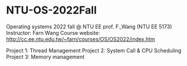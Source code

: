 # NTU-OS-2022Fall
 Operating systems 2022 fall @ NTU EE prof. F.,Wang (NTU EE 5173)
Instructor: Farn Wang
Course website: http://cc.ee.ntu.edu.tw/~farn/courses/OS/OS2022/index.htm

Project 1: Thread Management
Project 2: System Call & CPU Scheduling
Project 3: Memory management
